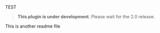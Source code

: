 TEST

> **This plugin is under development**. Please wait for the 2.0 release. 

This is another readme file
